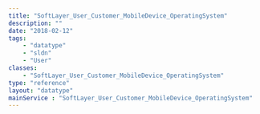 ```yaml
---
title: "SoftLayer_User_Customer_MobileDevice_OperatingSystem"
description: ""
date: "2018-02-12"
tags:
    - "datatype"
    - "sldn"
    - "User"
classes:
    - "SoftLayer_User_Customer_MobileDevice_OperatingSystem"
type: "reference"
layout: "datatype"
mainService : "SoftLayer_User_Customer_MobileDevice_OperatingSystem"
---
```

